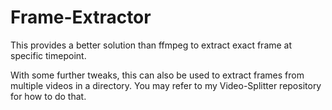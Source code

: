 # Frame-Extractor
This provides a better solution than ffmpeg to extract exact frame at specific timepoint. 

With some further tweaks, this can also be used to extract frames from multiple videos in a directory. You may refer to my Video-Splitter repository for how to do that.
